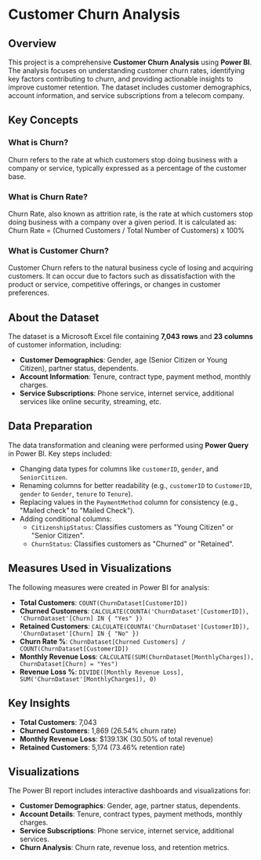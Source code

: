# Customer Churn Analysis
## Overview
This project is a comprehensive **Customer Churn Analysis** using **Power BI**. The analysis focuses on understanding customer churn rates, identifying key factors contributing to churn, and providing actionable insights to improve customer retention. The dataset includes customer demographics, account information, and service subscriptions from a telecom company.

## Key Concepts
### What is Churn?
Churn refers to the rate at which customers stop doing business with a company or service, typically expressed as a percentage of the customer base.

### What is Churn Rate?
Churn Rate, also known as attrition rate, is the rate at which customers stop doing business with a company over a given period. It is calculated as:
Churn Rate = (Churned Customers / Total Number of Customers) x 100%

### What is Customer Churn?
Customer Churn refers to the natural business cycle of losing and acquiring customers. It can occur due to factors such as dissatisfaction with the product or service, competitive offerings, or changes in customer preferences.

## About the Dataset
The dataset is a Microsoft Excel file containing **7,043 rows** and **23 columns** of customer information, including:
- **Customer Demographics**: Gender, age (Senior Citizen or Young Citizen), partner status, dependents.
- **Account Information**: Tenure, contract type, payment method, monthly charges.
- **Service Subscriptions**: Phone service, internet service, additional services like online security, streaming, etc.

## Data Preparation
The data transformation and cleaning were performed using **Power Query** in Power BI. Key steps included:
- Changing data types for columns like `customerID`, `gender`, and `SeniorCitizen`.
- Renaming columns for better readability (e.g., `customerID` to `CustomerID`, `gender` to `Gender`, `tenure` to `Tenure`).
- Replacing values in the `PaymentMethod` column for consistency (e.g., "Mailed check" to "Mailed Check").
- Adding conditional columns:
  - `CitizenshipStatus`: Classifies customers as "Young Citizen" or "Senior Citizen".
  - `ChurnStatus`: Classifies customers as "Churned" or "Retained".

## Measures Used in Visualizations
The following measures were created in Power BI for analysis:
- **Total Customers**: `COUNT(ChurnDataset[CustomerID])`
- **Churned Customers**: `CALCULATE(COUNTA('ChurnDataset'[CustomerID]), 'ChurnDataset'[Churn] IN { "Yes" })`
- **Retained Customers**: `CALCULATE(COUNTA('ChurnDataset'[CustomerID]), 'ChurnDataset'[Churn] IN { "No" })`
- **Churn Rate %**: `ChurnDataset[Churned Customers] / COUNT(ChurnDataset[CustomerID])`
- **Monthly Revenue Loss**: `CALCULATE(SUM(ChurnDataset[MonthlyCharges]), ChurnDataset[Churn] = "Yes")`
- **Revenue Loss %**: `DIVIDE([Monthly Revenue Loss], SUM('ChurnDataset'[MonthlyCharges]), 0)`

## Key Insights
- **Total Customers**: 7,043
- **Churned Customers**: 1,869 (26.54% churn rate)
- **Monthly Revenue Loss**: $139.13K (30.50% of total revenue)
- **Retained Customers**: 5,174 (73.46% retention rate)

## Visualizations
The Power BI report includes interactive dashboards and visualizations for:
- **Customer Demographics**: Gender, age, partner status, dependents.
- **Account Details**: Tenure, contract types, payment methods, monthly charges.
- **Service Subscriptions**: Phone service, internet service, additional services.
- **Churn Analysis**: Churn rate, revenue loss, and retention metrics.

